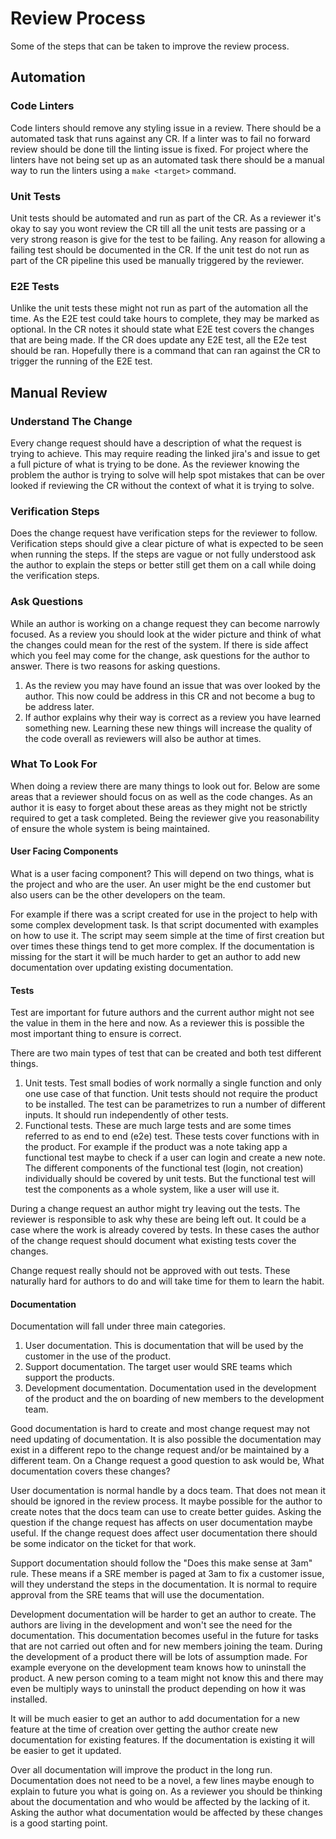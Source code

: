# Review Process

Some of the steps that can be taken to improve the review process.

## Automation

### Code Linters 
Code linters should remove any styling issue in a review. 
There should be a automated task that runs against any CR.
If a linter was to fail no forward review should be done till the linting issue is fixed.
For project where the linters have not being set up as an automated task there should be a manual way to run the linters using a `make <target>` command.

### Unit Tests
Unit tests should be automated and run as part of the CR.
As a reviewer it's okay to say you wont review the CR till all the unit tests are passing or a very strong reason is give for the test to be failing.
Any reason for allowing a failing test should be documented in the CR.
If the unit test do not run as part of the CR pipeline this used be manually triggered by the reviewer.

### E2E Tests
Unlike the unit tests these might not run as part of the automation all the time.
As the E2E test could take hours to complete, they may be marked as optional.
In the CR notes it should state what E2E test covers the changes that are being made.
If the CR does update any E2E test, all the E2e test should be ran.
Hopefully there is a command that can ran against the CR to trigger the running of the E2E test.

## Manual Review

### Understand The Change
Every change request should have a description of what the request is trying to achieve.
This may require reading the linked jira's and issue to get a full picture of what is trying to be done.
As the reviewer knowing the problem the author is trying to solve will help spot mistakes that can be over looked if reviewing the CR without the context of what it is trying to solve.

### Verification Steps
Does the change request have verification steps for the reviewer to follow.
Verification steps should give a clear picture of what is expected to be seen when running the steps.
If the steps are vague or not fully understood ask the author to explain the steps or better still get them on a call while doing the verification steps.

### Ask Questions
While an author is working on a change request they can become narrowly focused.
As a review you should look at the wider picture and think of what the changes could mean for the rest of the system.
If there is side affect which you feel may come for the change, ask questions for the author to answer.
There is two reasons for asking questions. 

1. As the review you may have found an issue that was over looked by the author.
This now could be address in this CR and not become a bug to be address later.
2. If author explains why their way is correct as a review you have learned something new.
Learning these new things will increase the quality of the code overall as reviewers will also be author at times.

### What To Look For
When doing a review there are many things to look out for. 
Below are some areas that a reviewer should focus on as well as the code changes.
As an author it is easy to forget about these areas as they might not be strictly required to get a task completed.
Being the reviewer give you reasonability of ensure the whole system is being maintained. 

#### User Facing Components
What is a user facing component?
This will depend on two things, what is the project and who are the user.
An user might be the end customer but also users can be the other developers on the team.

For example if there was a script created for use in the project to help with some complex development task.
Is that script documented with examples on how to use it.
The script may seem simple at the time of first creation but over times these things tend to get more complex.
If the documentation is missing for the start it will be much harder to get an author to add new documentation over updating existing documentation.

#### Tests
Test are important for future authors and the current author might not see the value in them in the here and now.
As a reviewer this is possible the most important thing to ensure is correct.

There are two main types of test that can be created and both test different things.

1. Unit tests. 
Test small bodies of work normally a single function and only one use case of that function.
Unit tests should not require the product to be installed.
The test can be parametrizes to run a number of different inputs.
It should run independently of other tests.
2. Functional tests. 
These are much large tests and are some times referred to as end to end (e2e) test. 
These tests cover functions with in the product.
For example if the product was a note taking app a functional test maybe to check if a user can login and create a new note.
The different components of the functional test (login, not creation) individually should be covered by unit tests.
But the functional test will test the components as a whole system, like a user will use it.

During a change request an author might try leaving out the tests.
The reviewer is responsible to ask why these are being left out. 
It could be a case where the work is already covered by tests.
In these cases the author of the change request should document what existing tests cover the changes.

Change request really should not be approved with out tests.
These naturally hard for authors to do and will take time for them to learn the habit.

#### Documentation 
Documentation will fall under three main categories.

1. User documentation. 
This is documentation that will be used by the customer in the use of the product.
2. Support documentation. 
The target user would SRE teams which support the products.
3. Development documentation.
Documentation used in the development of the product and the on boarding of new members to the development team.

Good documentation is hard to create and most change request may not need updating of documentation.
It is also possible the documentation may exist in a different repo to the change request and/or be maintained by a different team.
On a Change request a good question to ask would be, What documentation covers these changes?

User documentation is normal handle by a docs team. 
That does not mean it should be ignored in the review process.
It maybe possible for the author to create notes that the docs team can use to create better guides.
Asking the question if the change request has affects on user documentation maybe useful.
If the change request does affect user documentation there should be some indicator on the ticket for that work.

Support documentation should follow the "Does this make sense at 3am" rule.
These means if a SRE member is paged at 3am to fix a customer issue, will they understand the steps in the documentation.
It is normal to require approval from the SRE teams that will use the documentation. 

Development documentation will be harder to get an author to create.
The authors are living in the development and won't see the need for the documentation.
This documentation becomes useful in the future for tasks that are not carried out often and for new members joining the team.
During the development of a product there will be lots of assumption made.
For example everyone on the development team knows how to uninstall the product.
A new person coming to a team might not know this and there may even be multiply ways to uninstall the product depending on how it was installed.

It will be much easier to get an author to add documentation for a new feature at the time of creation over getting the author create new documentation for existing features.
If the documentation is existing it will be easier to get it updated.

Over all documentation will improve the product in the long run.
Documentation does not need to be a novel, a few lines maybe enough to explain to future you what is going on.
As a reviewer you should be thinking about the documentation and who would be affected by the lacking of it.
Asking the author what documentation would be affected by these changes is a good starting point. 


